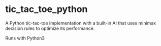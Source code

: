 # tic_tac_toe_python
A Python tic-tac-toe implementation with a built-in AI that uses minimax decision rules to optimize its performance.

Runs with Python3

